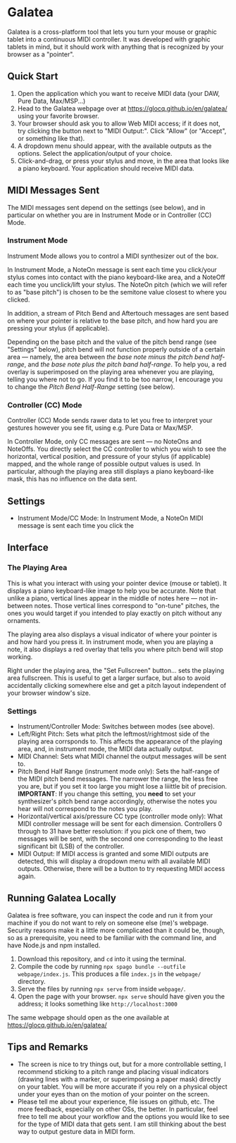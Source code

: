 # Galatea

Galatea is a cross-platform tool that lets you turn your mouse or graphic tablet into a continuous MIDI controller. It was developed with graphic tablets in mind, but it should work with anything that is recognized by your browser as a "pointer".

## Quick Start

1. Open the application which you want to receive MIDI data (your DAW, Pure Data, Max/MSP...)
1. Head to the Galatea webpage over at https://glocq.github.io/en/galatea/ using your favorite browser.
2. Your browser should ask you to allow Web MIDI access; if it does not, try clicking the button next to "MIDI Output:". Click "Allow" (or "Accept", or something like that).
3. A dropdown menu should appear, with the available outputs as the options. Select the application/output of your choice.
4. Click-and-drag, or press your stylus and move, in the area that looks like a piano keyboard. Your application should receive MIDI data.

## MIDI Messages Sent

The MIDI messages sent depend on the settings (see below), and in particular on whether you are in Instrument Mode or in Controller (CC) Mode.

### Instrument Mode

Instrument Mode allows you to control a MIDI synthesizer out of the box.

In Instrument Mode, a NoteOn message is sent each time you click/your stylus comes into contact with the piano keyboard-like area, and a NoteOff each time you unclick/lift your stylus. The NoteOn pitch (which we will refer to as "base pitch") is chosen to be the semitone value closest to where you clicked.

In addition, a stream of Pitch Bend and Aftertouch messages are sent based on where your pointer is relative to the base pitch, and how hard you are pressing your stylus (if applicable).

Depending on the base pitch and the value of the pitch bend range (see "Settings" below), pitch bend will not function properly outside of a certain area — namely, the area between _the base note minus the pitch bend half-range_, and _the base note plus the pitch band half-range_. To help you, a red overlay is superimposed on the playing area whenever you are playing, telling you where not to go. If you find it to be too narrow, I encourage you to change the _Pitch Bend Half-Range_ setting (see below).

### Controller (CC) Mode

Controller (CC) Mode sends rawer data to let you free to interpret your gestures however you see fit, using e.g. Pure Data or Max/MSP.

In Controller Mode, only CC messages are sent — no NoteOns and NoteOffs. You directly select the CC controller to which you wish to see the horizontal, vertical position, and pressure of your stylus (if applicable) mapped, and the whole range of possible output values is used. In particular, although the playing area still displays a piano keyboard-like mask, this has no influence on the data sent.

## Settings

* Instrument Mode/CC Mode: In Instrument Mode, a NoteOn MIDI message is sent each time you click the 

## Interface

### The Playing Area

This is what you interact with using your pointer device (mouse or tablet). It displays a piano keyboard-like image to help you be accurate. Note that unlike a piano, vertical lines appear in the middle of notes here — not in-between notes. Those vertical lines correspond to "on-tune" pitches, the ones you would target if you intended to play exactly on pitch without any ornaments.

The playing area also displays a visual indicator of where your pointer is and how hard you press it. In instrument mode, when you are playing a note, it also displays a red overlay that tells you where pitch bend will stop working.

Right under the playing area, the "Set Fullscreen" button... sets the playing area fullscreen. This is useful to get a larger surface, but also to avoid accidentally clicking somewhere else and get a pitch layout independent of your browser window's size.

### Settings

* Instrument/Controller Mode: Switches between modes (see above).
* Left/Right Pitch: Sets what pitch the leftmost/rightmost side of the playing area corrsponds to. This affects the appearance of the playing area, and, in instrument mode, the MIDI data actually output.
* MIDI Channel: Sets what MIDI channel the output messages will be sent to.
* Pitch Bend Half Range (instrument mode only): Sets the half-range of the MIDI pitch bend messages. The narrower the range, the less free you are, but if you set it too large you might lose a liiittle bit of precision. **IMPORTANT**: If you change this setting, you **need** to set your synthesizer's pitch bend range accordingly, otherwise the notes you hear will not correspond to the notes you play.
* Horizontal/vertical axis/pressure CC type (controller mode only): What MIDI controller message will be sent for each dimension. Controllers 0 through to 31 have better resolution: if you pick one of them, two messages will be sent, with the second one corresponding to the least significant bit (LSB) of the controller.
* MIDI Output: If MIDI access is granted and some MIDI outputs are detected, this will display a dropdown menu with all available MIDI outputs. Otherwise, there will be a button to try requesting MIDI access again.

## Running Galatea Locally

Galatea is free software, you can inspect the code and run it from your machine if you do not want to rely on someone else (me)'s webpage. Security reasons make it a little more complicated than it could be, though, so as a prerequisite, you need to be familiar with the command line, and have Node.js and npm installed.

1. Download this repository, and `cd` into it using the terminal.
2. Compile the code by running `npx spago bundle --outfile webpage/index.js`. This produces a file `index.js` in the `webpage/` directory.
3. Serve the files by running `npx serve` from inside `webpage/`.
4. Open the page with your browser. `npx serve` should have given you the address; it looks something like `http://localhost:3000`

The same webpage should open as the one available at https://glocq.github.io/en/galatea/

## Tips and Remarks

* The screen is nice to try things out, but for a more controllable setting, I recommend sticking to a pitch range and placing visual indicators (drawing lines with a marker, or superimposing a paper mask) directly on your tablet. You will be more accurate if you rely on a physical object under your eyes than on the motion of your pointer on the screen.
* Please tell me about your experience, file issues on github, etc. The more feedback, especially on other OSs, the better. In particular, feel free to tell me about your workflow and the options you would like to see for the type of MIDI data that gets sent. I am still thinking about the best way to output gesture data in MIDI form.

